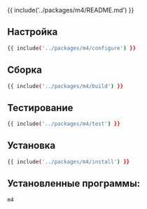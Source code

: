 {{ include('../packages/m4/README.md') }}

## Настройка

```bash
{{ include('../packages/m4/configure') }}
```

## Сборка

```bash 
{{ include('../packages/m4/build') }}
```

## Тестирование

```bash 
{{ include('../packages/m4/test') }}
```

## Установка

```bash 
{{ include('../packages/m4/install') }}
```

## Установленные программы:

`m4`


